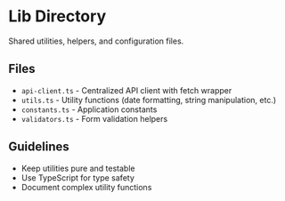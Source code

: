 # Lib Directory

Shared utilities, helpers, and configuration files.

## Files

- `api-client.ts` - Centralized API client with fetch wrapper
- `utils.ts` - Utility functions (date formatting, string manipulation, etc.)
- `constants.ts` - Application constants
- `validators.ts` - Form validation helpers

## Guidelines

- Keep utilities pure and testable
- Use TypeScript for type safety
- Document complex utility functions
